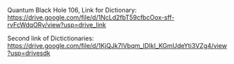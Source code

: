 Quantum Black Hole 106,
Link for Dictionary:
https://drive.google.com/file/d/1NcLd2fbT59cfbcOox-sff-rvFcWdqORy/view?usp=drive_link

Second link of Dictictionaries:
https://drive.google.com/file/d/1KjQJk7lVbqm_lDIkI_KGmUdeYti3VZg4/view?usp=drivesdk
